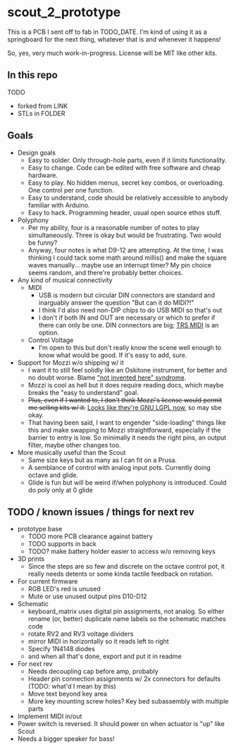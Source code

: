 # scout_2_prototype

This is a PCB I sent off to fab in TODO_DATE. I'm kind of using it as a springboard for the next thing, whatever that is and whenever it happens!

So, yes, very much work-in-progress. License will be MIT like other kits.

## In this repo

TODO

- forked from LINK
- STLs in FOLDER

## Goals

- Design goals
  - Easy to solder. Only through-hole parts, even if it limits functionality.
  - Easy to change. Code can be edited with free software and cheap hardware.
  - Easy to play. No hidden menus, secret key combos, or overloading. One control per one function.
  - Easy to understand, code should be relatively accessible to anybody familiar with Arduino.
  - Easy to hack. Programming header, usual open source ethos stuff.
- Polyphony
  - Per my ability, four is a reasonable number of notes to play simultaneously. Three is okay but would be frustrating. Two would be funny?
  - Anyway, four notes is what D9-12 are attempting. At the time, I was thinking I could tack some math around millis() and make the square waves manually... maybe use an interrupt timer? My pin choice seems random, and there're probably better choices.
- Any kind of musical connectivity
  - MIDI
    - USB is modern but circular DIN connectors are standard and inarguably answer the question "But can it do MIDI?!"
    - I think I'd also need non-DIP chips to do USB MIDI so that's out
    - I don't if both IN and OUT are necessary or which to prefer if there can only be one. DIN connectors are big; [TRS MIDI](https://minimidi.world/) is an option.
  - Control Voltage
    - I'm open to this but don't really know the scene well enough to know what would be good. If it's easy to add, sure.
- Support for Mozzi w/o shipping w/ it
  - I want it to still feel solidly like an Oskitone instrument, for better and no doubt worse. Blame ["not invented here" syndrome](https://en.wikipedia.org/wiki/Not_invented_here).
  - Mozzi is cool as hell but it does require reading docs, which maybe breaks the "easy to understand" goal.
  - <del>Plus, even if I wanted to, I don't think Mozzi's license would permit me selling kits w/ it.</del> [Looks like they're GNU LGPL now](https://github.com/sensorium/Mozzi/pull/240), so may sbe okay.
  - That having been said, I want to engender "side-loading" things like this and make swapping to Mozzi straightforward, especially if the barrier to entry is low. So minimally it needs the right pins, an output filter, maybe other changes too.
- More musically useful than the Scout
  - Same size keys but as many as I can fit on a Prusa.
  - A semblance of control with analog input pots. Currently doing octave and glide.
  - Glide is fun but will be weird if/when polyphony is introduced. Could do poly only at 0 glide

## TODO / known issues / things for next rev

- prototype base
  - TODO more PCB clearance against battery
  - TODO supports in back
  - TODO? make battery holder easier to access w/o removing keys
- 3D prints
  - Since the steps are so few and discrete on the octave control pot, it really needs detents or some kinda tactile feedback on rotation.
- For current firmware
  - RGB LED's red is unused
  - Mute or use unused output pins D10-D12
- Schematic
  - keyboard_matrix uses digital pin assignments, not analog. So either rename (or, better) duplicate name labels so the schematic matches code
  - rotate RV2 and RV3 voltage dividers
  - mirror MIDI in horizontally so it reads left to right
  - Specify 1N4148 diodes
  - and when all that's done, export and put it in readme
- For next rev
  - Needs decoupling cap before amp, probably
  - Header pin connection assignments w/ 2x connectors for defaults (TODO: what'd I mean by this)
  - Move text beyond key area
  - More key mounting screw holes? Key bed subassembly with multiple parts
- Implement MIDI in/out
- Power switch is reversed. It should power on when actuator is "up" like Scout
- Needs a bigger speaker for bass!
